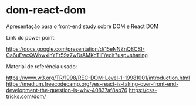# dom-react-dom
Apresentação para o front-end study sobre DOM e React DOM 

Link do power point:

https://docs.google.com/presentation/d/15eNNZnQ8CSI-Ca6uEwcQWbwxihYEr59z7wDrAMKcTIE/edit?usp=sharing


Material de referência usado: 


https://www.w3.org/TR/1998/REC-DOM-Level-1-19981001/introduction.html
https://medium.freecodecamp.org/yes-react-is-taking-over-front-end-development-the-question-is-why-40837af8ab76
https://css-tricks.com/dom/
